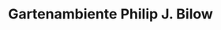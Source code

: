 ---
title: "Gartenambiente Philip J. Bilow"
url: /extertal/gartenambiente-philip-j-bilow/
shop: Garten-Center
---